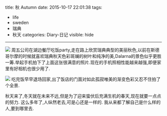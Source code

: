 title: 秋 Autumn
date: 2015-10-17 22:01:38
tags: 
- life 
- sweden 
- 瑞典
- 秋天
categories: Diary-日记
visible: hide
---

<meta name="referrer" content="no-referrer" />

![](https://github.com/forwardkth/image/tree/master/weibo/74505a4cjw1ex3ip9rg08j218g0xch3n?raw=true)
周五公司在湖边餐厅吃饭party,走在路上欣赏瑞典典型的美丽秋色,以前在斯德哥尔摩的时候就喜欢瑞典秋天色彩斑斓的树叶和纯净的美,Dalarna的景色似乎更胜一筹.举起手机拍下了上面这张很满意的照片.现在的手机照相性能越来越强,即便家里有好相机也很少用了.

![](https://github.com/forwardkth/image/tree/master/weibo/74505a4cjw1ex3iot0647j218g0iv0x3?raw=true)
吃完饭早早退场回家,出了饭店的门面对如此孤寂唯美的渐变色彩又忍不住拍了个全景.

秋天来了,冬天就在未来不远,但是为了迎来蛰伏后充满生机的春天,现在就要一点点的努力. 这么多年了,人纵然老去,可是心还是一样的. 我从来都了解自己是什么样的人,要到哪里去.
